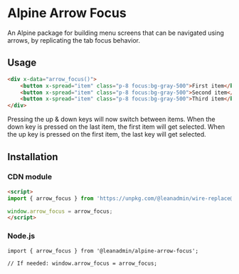 # Alpine Arrow Focus

An Alpine package for building menu screens that can be navigated using arrows, by replicating the tab focus behavior.

## Usage

```html
<div x-data="arrow_focus()">
    <button x-spread="item" class="p-8 focus:bg-gray-500">First item</button>
    <button x-spread="item" class="p-8 focus:bg-gray-500">Second item</button>
    <button x-spread="item" class="p-8 focus:bg-gray-500">Third item</button>
</div>
```

Pressing the up & down keys will now switch between items. When the down key is pressed on the last item, the first item will get selected. When the up key is pressed on the first item, the last key will get selected.

## Installation

### CDN module

```html
<script>
import { arrow_focus } from 'https://unpkg.com/@leanadmin/wire-replace@0.1.0';

window.arrow_focus = arrow_focus;
</script>
```

### Node.js

```
import { arrow_focus } from '@leanadmin/alpine-arrow-focus';

// If needed: window.arrow_focus = arrow_focus;
```
